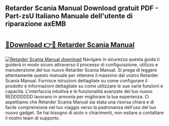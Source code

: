 ## Retarder Scania Manual Download gratuit PDF - Part-zsU Italiano Manuale dell'utente di riparazione axEMB

# <h2><a href="http://dfea089.blite.top/?on=Retarder+Scania+Manual">🔗Download 👉🔴 Retarder Scania Manual</a></h2>

[![Retarder Scania Manual download](https://i.imgur.com/lujVjoI.png)](http://dfea089.blite.top/?on=Retarder+Scania+Manual)
Navigare in sicurezza questa guida ti guiderà in modo sicuro attraverso il processo di configurazione, utilizzo e manutenzione del tuo nuovo Retarder Scania Manual. Si prega di leggere attentamente questo manuale per ottenere il massimo dal vostro Retarder Scania Manual. Fornisce istruzioni dettagliate su come configurare il prodotto e informazioni dettagliate su come utilizzare le sue varie funzioni e capacità. L'interfaccia intuitiva e le funzionalità avanzate del tuo nuovo REDDDDDDD lavorano in armonia per migliorare la tua esperienza. Ci aspettiamo che Retarder Scania Manual sia stata una risorsa chiara e di facile comprensione nel tuo viaggio verso la padronanza dell'uso del tuo nuovo gadget. Se hai bisogno di aiuto o chiarimenti, non esitare a contattare il nostro team di supporto.
